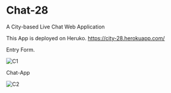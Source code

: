 # Chat-28
A City-based Live Chat Web Application

This App is deployed on Heruko. 
https://city-28.herokuapp.com/

Entry Form.

![C1](https://user-images.githubusercontent.com/82228780/121098666-fbd66e00-c813-11eb-8b3e-1cdbde8cecf4.PNG)

Chat-App

![C2](https://user-images.githubusercontent.com/82228780/121098692-07299980-c814-11eb-9d7c-9c80d13e2c25.PNG)




